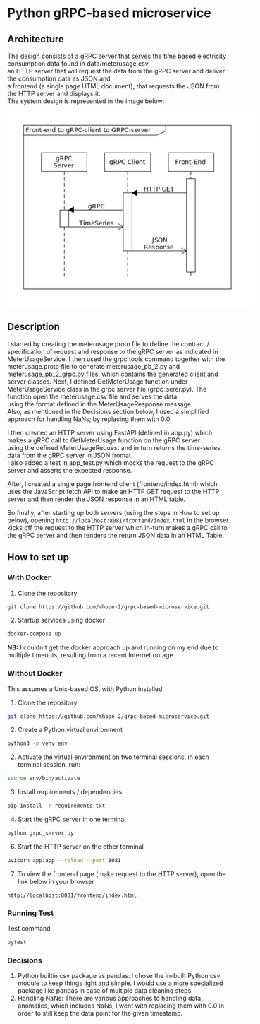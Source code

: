 # Python gRPC-based microservice

## Architecture  
The design consists of a gRPC server that serves the time based electricity consumption data found in data/meterusage.csv,  
an HTTP server that will request the data from the gRPC server and deliver the consumption data as JSON and  
a frontend (a single page HTML document), that requests the JSON from the HTTP server and displays it.  
The system design is represented in the image below:

<p style="width: 40em; align-items: center">
  <img src="imgs/architecture.png" alt="Flow Chart" />
</p>

## Description
I started by creating the meterusage.proto file to define the contract / specification of request and response to the gRPC server as indicated in MeterUsageService. I then used the grpc tools command together with the meterusage.proto file to generate
meterusage_pb_2.py and meterusage_pb_2_grpc.py files, which contains the generated client and server classes. Next, I defined GetMeterUsage function under MeterUsageService class in the grpc server file (grpc_serer.py). The function open the meterusage.csv file and serves the data   
using the format defined in the MeterUsageResponse message.  
Also, as mentioned in the Decisions section below, I used a simplified approach for handling NaNs; by replacing them with 0.0.
<br>

I then created an HTTP server using FastAPI (defined in app.py) which makes a gRPC call to GetMeterUsage function on the gRPC server  
using the defined MeterUsageRequest and in turn returns the time-series data from the gRPC server in JSON fromat.  
I also added a test in app_test.py which mocks the request to the gRPC server and asserts the expected response.
<br>

After, I created a single page frontend client (frontend/index.html) which uses the JavaScript fetch API to make an HTTP GET request to the HTTP server and then render the JSON response in an HTML table.<br>

So finally, after starting up both servers (using the steps in How to set up below), opening `http://localhost:8081/frontend/index.html` in the browser kicks off the request to the HTTP server which in-turn makes a gRPC call to the gRPC server and then renders the return JSON data in an HTML Table.


## How to set up

### With Docker
1. Clone the repository
```bash
git clone https://github.com/mhope-2/grpc-based-microservice.git
```
2. Startup services using docker
```bash
docker-compose up 
``` 

**NB:** I couldn't get the docker approach up and running on my end due to multiple timeouts, resulting from a recent Internet outage

### Without Docker
This assumes a Unix-based OS, with Python installed

1. Clone the repository
```bash
git clone https://github.com/mhope-2/grpc-based-microservice.git
```
2. Create a Python virtual environment
```bash
python3 -m venv env
```
2. Activate the virtual environment on two terminal sessions, in each terminal session, run:
```bash
source env/bin/activate
```
3. Install requirements / dependencies
```bash
pip install -r requirements.txt
```
4. Start the gRPC server in one terminal
```bash
python grpc_server.py
```
6. Start the HTTP server on the other terminal
```bash
uvicorn app:app --reload --port 8081
```
7. To view the frontend page (make request to the HTTP server), open the link below in your browser
```angular2html
http://localhost:8081/frontend/index.html
```

### Running Test
Test command
```bash
pytest
```

### Decisions
1. Python builtin csv package vs pandas: I chose the in-built Python csv module to keep things light and simple. I would use a more specialized package like pandas in case of multiple data cleaning steps.
2. Handling NaNs: There are various approaches to handling data anomalies, which includes NaNs, I went with replacing them with 0.0 in order to still keep the data point for the given timestamp.
